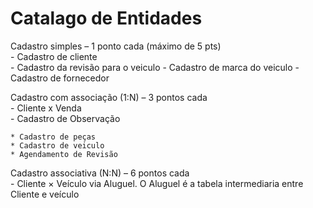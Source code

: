 # Catalago de Entidades

Cadastro simples – 1 ponto cada (máximo de 5 pts)\
	- Cadastro de cliente\
	- Cadastro da revisão para o veiculo
	- Cadastro de marca do veiculo
	- Cadastro de fornecedor

Cadastro com associação (1:N) – 3 pontos cada\
	- Cliente x Venda\
	- Cadastro de Observação

	* Cadastro de peças
	* Cadastro de veiculo
	* Agendamento de Revisão

Cadastro associativa (N:N) – 6 pontos cada\
	- Cliente × Veículo via Aluguel. O Aluguel é a tabela intermediaria entre Cliente e veículo

